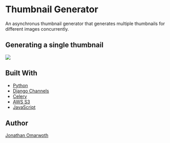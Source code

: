 # Thumbnail Generator
An asynchronus thumbnail generator that generates multiple thumbnails for different images concurrently.

<!-- ## Generating two thumbnails without having to wait for one to first finish
![](http://g.recordit.co/XFg8L9YbL4.gif) -->

## Generating a single thumbnail
![](http://g.recordit.co/dVpUywj0Fi.gif)

## Built With
- [Python](https://docs.python.org/3/)
- [Django Channels](https://channels.readthedocs.io/en/latest/)
- [Celery](https://docs.celeryproject.org/en/latest/django/first-steps-with-django.html)
- [AWS S3](https://aws.amazon.com/s3/)
- [JavaScript](https://developer.mozilla.org/en-US/docs/Web/JavaScript)

## Author
[Jonathan Omarwoth](https://github.com/oma0256)
